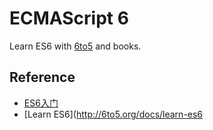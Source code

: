 # ECMAScript 6

Learn ES6 with [6to5](//6to5.org) and books.

## Reference

- [ES6入门](http://es6.ruanyifeng.com/)
- [Learn ES6](http://6to5.org/docs/learn-es6
